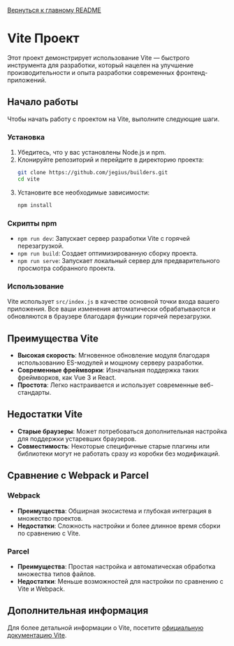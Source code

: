 [Вернуться к главному README](../README.md)

# Vite Проект

Этот проект демонстрирует использование Vite — быстрого инструмента для разработки, который нацелен на улучшение производительности и опыта разработки современных фронтенд-приложений.

## Начало работы

Чтобы начать работу с проектом на Vite, выполните следующие шаги.

### Установка

1. Убедитесь, что у вас установлены Node.js и npm.
2. Клонируйте репозиторий и перейдите в директорию проекта:
   ```sh
   git clone https://github.com/jegius/builders.git
   cd vite
   ```
3. Установите все необходимые зависимости:
   ```sh
   npm install
   ```

### Скрипты npm

- `npm run dev`: Запускает сервер разработки Vite с горячей перезагрузкой.
- `npm run build`: Создает оптимизированную сборку проекта.
- `npm run serve`: Запускает локальный сервер для предварительного просмотра собранного проекта.

### Использование

Vite использует `src/index.js` в качестве основной точки входа вашего приложения. Все ваши изменения автоматически обрабатываются и обновляются в браузере благодаря функции горячей перезагрузки.

## Преимущества Vite

- **Высокая скорость**: Мгновенное обновление модуля благодаря использованию ES-модулей и мощному серверу разработки.
- **Современные фреймворки**: Изначальная поддержка таких фреймворков, как Vue 3 и React.
- **Простота**: Легко настраивается и использует современные веб-стандарты.

## Недостатки Vite

- **Старые браузеры**: Может потребоваться дополнительная настройка для поддержки устаревших браузеров.
- **Совместимость**: Некоторые специфичные старые плагины или библиотеки могут не работать сразу из коробки без модификаций.

## Сравнение с Webpack и Parcel

### Webpack

- **Преимущества**: Обширная экосистема и глубокая интеграция в множество проектов.
- **Недостатки**: Сложность настройки и более длинное время сборки по сравнению с Vite.

### Parcel

- **Преимущества**: Простая настройка и автоматическая обработка множества типов файлов.
- **Недостатки**: Меньше возможностей для настройки по сравнению с Vite и Webpack.

## Дополнительная информация

Для более детальной информации о Vite, посетите [официальную документацию Vite](https://vitejs.dev/).

